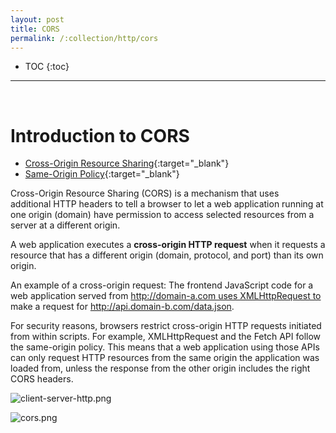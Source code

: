 ```yaml
---
layout: post
title: CORS
permalink: /:collection/http/cors
---
```


- TOC
{:toc}

<hr><br>

# Introduction to CORS

- [Cross-Origin Resource Sharing](https://developer.mozilla.org/en-US/docs/Glossary/CORS){:target="_blank"}
- [Same-Origin Policy](https://developer.mozilla.org/en-US/docs/Web/Security/Same-origin_policy){:target="_blank"}

Cross-Origin Resource Sharing (CORS) is a mechanism that uses additional HTTP headers to tell a browser to let a web application running at one origin (domain) have permission to access selected resources from a server at a different origin.

A web application executes a **cross-origin HTTP request** when it requests a resource that has a different origin (domain, protocol, and port) than its own origin.

An example of a cross-origin request: The frontend JavaScript code for a web application served from http://domain-a.com uses XMLHttpRequest to make a request for http://api.domain-b.com/data.json.

For security reasons, browsers restrict cross-origin HTTP requests initiated from within scripts. For example, XMLHttpRequest and the Fetch API follow the same-origin policy. This means that a web application using those APIs can only request HTTP resources from the same origin the application was loaded from, unless the response from the other origin includes the right CORS headers.

![client-server-http.png]({{site.cdn}}/webservices/cors/client-server-http.png)

![cors.png]({{site.cdn}}/webservices/cors/cors.png)